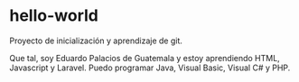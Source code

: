 # hello-world
Proyecto de inicialización y aprendizaje de git.

Que tal, soy Eduardo Palacios de Guatemala y estoy aprendiendo HTML, Javascript y Laravel. Puedo programar Java, Visual Basic, Visual C# y PHP.
